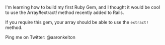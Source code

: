 I'm learning how to build my first Ruby Gem, and I thought it would be cool to use the Array#extract! method recently added to Rails.

If you require this gem, your array should be able to use the `extract!` method.

Ping me on Twitter: @aaronkelton
